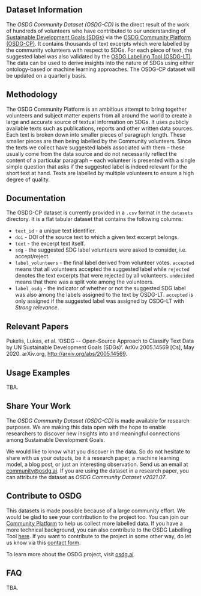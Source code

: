 ## Dataset Information

The *OSDG Community Dataset (OSDG-CD)* is the direct result of the work of hundreds of volunteers who have contributed to our understanding of [Sustainable Development Goals (SDGs)](https://sdgs.un.org/goals) via the [OSDG Community Platform (OSDG-CP)](https://osdg.ai/community). It contains thousands of text excerpts which were labelled by the community volunteers with respect to SDGs. For each piece of text, the suggested label was also validated by the [OSDG Labelling Tool (OSDG-LT)](https://github.com/osdg-ai/osdg-tool). The data can be used to derive insights into the nature of SDGs using either ontology-based or machine learning approaches. The OSDG-CP dataset will be updated on a quarterly basis.

## Methodology

The OSDG Community Platform is an ambitious attempt to bring together volunteers and subject matter experts from all around the world to create a large and accurate source of textual information on SDGs. It uses publicly available texts such as publications, reports and other written data sources. Each text is broken down into smaller pieces of paragraph length. These smaller pieces are then being labelled by the Community volunteers. Since the texts we collect have suggested labels associated with them – these usually come from the data source and do not necessarily reflect the content of a particular paragraph – each volunteer is presented with a single simple question that asks if the suggested label is indeed relevant for the short text at hand. Texts are labelled by multiple volunteers to ensure a high degree of quality.

## Documentation

The OSDG-CP dataset is currently provided in a `.csv` format in the `datasets` directory. It is a flat tabular dataset that contains the following columns:

- `text_id` - a unique text identifier.
- `doi` - DOI of the source text to which a given text excerpt belongs.
- `text` - the excerpt text itself.
- `sdg` - the suggested SDG label volunteers were asked to consider, i.e. accept/reject.
- `label_volunteers` - the final label derived from volunteer votes. `accepted` means that all volunteers accepted the suggested label while `rejected` denotes the text excerpts that were rejected by all volunteers. `undecided` means that there was a split vote among the volunteers.
- `label_osdg` - the indicator of whether or not the suggested SDG label was also among the labels assigned to the text by OSDG-LT. `accepted` is only assigned if the suggested label was assigned by OSDG-LT with *Strong relevance*.

## Relevant Papers

Pukelis, Lukas, et al. ‘OSDG -- Open-Source Approach to Classify Text Data by UN Sustainable Development Goals (SDGs)’. ArXiv:2005.14569 [Cs], May 2020. arXiv.org, http://arxiv.org/abs/2005.14569.

## Usage Examples

TBA.

## Share Your Work

The *OSDG Community Dataset (OSDG-CD)* is made available for research purposes. We are making this data open with the hope to enable researchers to discover new insights into and meaningful connections among Sustainable Development Goals.

We would like to know what you discover in the data. So do not hesitate to share with us your outputs, be it a research paper, a machine learning model, a blog post, or just an interesting observation. Send us an email at [community@osdg.ai](mailto:community@osdg.ai?subject=OSDG-CP). If you are using the dataset in a research paper, you can attribute the dataset as *OSDG Community Dataset v2021.07*.

## Contribute to OSDG

This datasets is made possible because of a large community effort. We would be glad to see your contribution to the project too. You can join our
[Community Platform](https://osdg.ai/community) to help us collect more labelled data. If you have a more technical background, you can also contribute to the OSDG Labelling Tool [here](https://github.com/osdg-ai/osdg-tool). If you want to contribute to the project in some other way, do let us know via this [contact form](https://osdg.ai/contact).

To learn more about the OSDG project, visit [osdg.ai](https://osdg.ai/about).

## FAQ

TBA.
